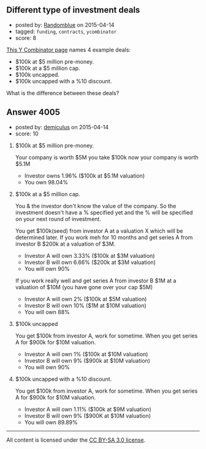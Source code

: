 ## Different type of investment deals

- posted by: [Randomblue](https://stackexchange.com/users/363551/randomblue) on 2015-04-14
- tagged: `funding`, `contracts`, `ycombinator`
- score: 8

[This Y Combinator page](https://www.ycombinator.com/handshake/) names 4 example deals:

* $100k at $5 million pre-money.
* $100k at a $5 million cap.
* $100k uncapped.
* $100k uncapped with a %10 discount.

What is the difference between these deals?


## Answer 4005

- posted by: [demiculus](https://stackexchange.com/users/5264485/demiculus) on 2015-04-14
- score: 10

1.  $100k at $5 million pre-money.

    Your company is worth $5M you take $100k now your company is worth $5.1M

    - Investor owns 1.96% ($100k at $5.1M valuation)
    - You own 98.04% 

2.  $100k at a $5 million cap.

    You & the investor don't know the value of the company. So the investment doesn't have a % specified yet and the % will be specified on your next round of investment.

    You get $100k(seed) from investor A at a valuation X which will be determined later.
    If you work meh for 10 months and get series A from investor B $200k at a valuation of $3M.

    - Investor A will own 3.33% ($100k at $3M valuation)
    - Investor B will own 6.66% ($200k at $3M valuation)
    - You will own 90%

    If you work really well and get series A from investor B $1M at a valuation of $10M (you have gone over your cap $5M)

    - Investor A will own 2% ($100k at $5M valuation)
    - Investor B will own 10% ($1M at $10M valuation)
    - You will own 88% 

3. $100k uncapped

    You get $100k from investor A, work for sometime. When you get series A for $900k for $10M valuation.

    - Investor A will own 1% ($100k at $10M valuation)
    - Investor B will own 9% ($900k at $10M valuation)
    - You will own 90%

4. $100k uncapped with a %10 discount.

    You get $100k from investor A, work for sometime. When you get series A for $900k for $10M valuation.

    - Investor A will own 1.11% ($100k at $9M valuation)    
    - Investor B will own 9% ($900K at $10M valuation) 
    - You will own 89.89%




---

All content is licensed under the [CC BY-SA 3.0 license](https://creativecommons.org/licenses/by-sa/3.0/).
